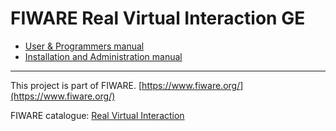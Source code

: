# FIWARE Real Virtual Interaction GE

* [User & Programmers manual](User_Programmer_Guide.md)
* [Installation and Administration manual](installation_and_admin_guide.md)



---------------------------------------------------------------------------------------------------------
This project is part of FIWARE.
[https://www.fiware.org/](https://www.fiware.org/)

FIWARE catalogue: [Real Virtual Interaction](http://catalogue.fiware.org/enablers/real-virtual-interaction)
